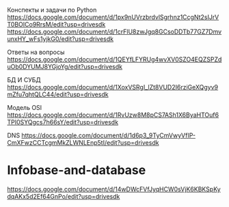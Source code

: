 
Конспекты и задачи по Python 
https://docs.google.com/document/d/1px9nUVrzbrdvlSgrhnz1CcgNt2sIJrVT0BOICo9RrsM/edit?usp=drivesdk
https://docs.google.com/document/d/1crFlU8zwJgq8GCsoDDTb77GZ7DmvunxHY_wFs1yjkG0/edit?usp=drivesdk

Ответы на вопросы 
https://docs.google.com/document/d/1QEYfLFYRUg4wvXV0SZO4EQZSPZduOb0DYUMJ8YGjoYg/edit?usp=drivesdk

БД И СУБД
https://docs.google.com/document/d/1XoxVSRgI_lZt8VUD2I6rziGeXQgyv9mZfu7qhtQLC44/edit?usp=drivesdk

Модель OSI
https://docs.google.com/document/d/1RvUzw8M8pCS7ASh1X6ByaHTOuf6TPI0SYQgcs7h66sY/edit?usp=drivesdk

DNS
https://docs.google.com/document/d/1d6p3_9TyCmVwyVfIP-CmXFwzCCTcgmMkZLWNLEnp5tI/edit?usp=drivesdk

# Infobase-and-database
https://docs.google.com/document/d/14wDWcFVfJyqHCW0sVjK6KBKSpKydqAKx5d2Ef64GnPo/edit?usp=drivesdk

